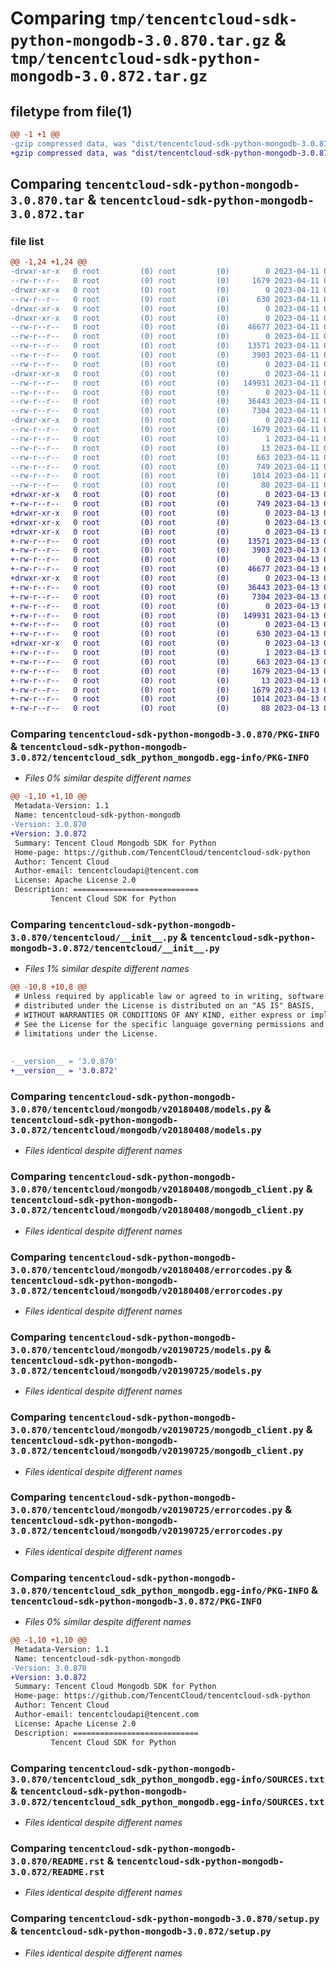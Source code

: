# Comparing `tmp/tencentcloud-sdk-python-mongodb-3.0.870.tar.gz` & `tmp/tencentcloud-sdk-python-mongodb-3.0.872.tar.gz`

## filetype from file(1)

```diff
@@ -1 +1 @@
-gzip compressed data, was "dist/tencentcloud-sdk-python-mongodb-3.0.870.tar", last modified: Tue Apr 11 03:43:11 2023, max compression
+gzip compressed data, was "dist/tencentcloud-sdk-python-mongodb-3.0.872.tar", last modified: Thu Apr 13 00:49:03 2023, max compression
```

## Comparing `tencentcloud-sdk-python-mongodb-3.0.870.tar` & `tencentcloud-sdk-python-mongodb-3.0.872.tar`

### file list

```diff
@@ -1,24 +1,24 @@
-drwxr-xr-x   0 root         (0) root         (0)        0 2023-04-11 03:43:11.000000 tencentcloud-sdk-python-mongodb-3.0.870/
--rw-r--r--   0 root         (0) root         (0)     1679 2023-04-11 03:43:11.000000 tencentcloud-sdk-python-mongodb-3.0.870/PKG-INFO
-drwxr-xr-x   0 root         (0) root         (0)        0 2023-04-11 03:43:11.000000 tencentcloud-sdk-python-mongodb-3.0.870/tencentcloud/
--rw-r--r--   0 root         (0) root         (0)      630 2023-04-11 03:43:11.000000 tencentcloud-sdk-python-mongodb-3.0.870/tencentcloud/__init__.py
-drwxr-xr-x   0 root         (0) root         (0)        0 2023-04-11 03:43:11.000000 tencentcloud-sdk-python-mongodb-3.0.870/tencentcloud/mongodb/
-drwxr-xr-x   0 root         (0) root         (0)        0 2023-04-11 03:43:11.000000 tencentcloud-sdk-python-mongodb-3.0.870/tencentcloud/mongodb/v20180408/
--rw-r--r--   0 root         (0) root         (0)    46677 2023-04-11 03:43:11.000000 tencentcloud-sdk-python-mongodb-3.0.870/tencentcloud/mongodb/v20180408/models.py
--rw-r--r--   0 root         (0) root         (0)        0 2023-04-11 03:43:11.000000 tencentcloud-sdk-python-mongodb-3.0.870/tencentcloud/mongodb/v20180408/__init__.py
--rw-r--r--   0 root         (0) root         (0)    13571 2023-04-11 03:43:11.000000 tencentcloud-sdk-python-mongodb-3.0.870/tencentcloud/mongodb/v20180408/mongodb_client.py
--rw-r--r--   0 root         (0) root         (0)     3903 2023-04-11 03:43:11.000000 tencentcloud-sdk-python-mongodb-3.0.870/tencentcloud/mongodb/v20180408/errorcodes.py
--rw-r--r--   0 root         (0) root         (0)        0 2023-04-11 03:43:11.000000 tencentcloud-sdk-python-mongodb-3.0.870/tencentcloud/mongodb/__init__.py
-drwxr-xr-x   0 root         (0) root         (0)        0 2023-04-11 03:43:11.000000 tencentcloud-sdk-python-mongodb-3.0.870/tencentcloud/mongodb/v20190725/
--rw-r--r--   0 root         (0) root         (0)   149931 2023-04-11 03:43:11.000000 tencentcloud-sdk-python-mongodb-3.0.870/tencentcloud/mongodb/v20190725/models.py
--rw-r--r--   0 root         (0) root         (0)        0 2023-04-11 03:43:11.000000 tencentcloud-sdk-python-mongodb-3.0.870/tencentcloud/mongodb/v20190725/__init__.py
--rw-r--r--   0 root         (0) root         (0)    36443 2023-04-11 03:43:11.000000 tencentcloud-sdk-python-mongodb-3.0.870/tencentcloud/mongodb/v20190725/mongodb_client.py
--rw-r--r--   0 root         (0) root         (0)     7304 2023-04-11 03:43:11.000000 tencentcloud-sdk-python-mongodb-3.0.870/tencentcloud/mongodb/v20190725/errorcodes.py
-drwxr-xr-x   0 root         (0) root         (0)        0 2023-04-11 03:43:11.000000 tencentcloud-sdk-python-mongodb-3.0.870/tencentcloud_sdk_python_mongodb.egg-info/
--rw-r--r--   0 root         (0) root         (0)     1679 2023-04-11 03:43:11.000000 tencentcloud-sdk-python-mongodb-3.0.870/tencentcloud_sdk_python_mongodb.egg-info/PKG-INFO
--rw-r--r--   0 root         (0) root         (0)        1 2023-04-11 03:43:11.000000 tencentcloud-sdk-python-mongodb-3.0.870/tencentcloud_sdk_python_mongodb.egg-info/dependency_links.txt
--rw-r--r--   0 root         (0) root         (0)       13 2023-04-11 03:43:11.000000 tencentcloud-sdk-python-mongodb-3.0.870/tencentcloud_sdk_python_mongodb.egg-info/top_level.txt
--rw-r--r--   0 root         (0) root         (0)      663 2023-04-11 03:43:11.000000 tencentcloud-sdk-python-mongodb-3.0.870/tencentcloud_sdk_python_mongodb.egg-info/SOURCES.txt
--rw-r--r--   0 root         (0) root         (0)      749 2023-04-11 03:43:11.000000 tencentcloud-sdk-python-mongodb-3.0.870/README.rst
--rw-r--r--   0 root         (0) root         (0)     1014 2023-04-11 03:43:11.000000 tencentcloud-sdk-python-mongodb-3.0.870/setup.py
--rw-r--r--   0 root         (0) root         (0)       88 2023-04-11 03:43:11.000000 tencentcloud-sdk-python-mongodb-3.0.870/setup.cfg
+drwxr-xr-x   0 root         (0) root         (0)        0 2023-04-13 00:49:03.000000 tencentcloud-sdk-python-mongodb-3.0.872/
+-rw-r--r--   0 root         (0) root         (0)      749 2023-04-13 00:49:03.000000 tencentcloud-sdk-python-mongodb-3.0.872/README.rst
+drwxr-xr-x   0 root         (0) root         (0)        0 2023-04-13 00:49:03.000000 tencentcloud-sdk-python-mongodb-3.0.872/tencentcloud/
+drwxr-xr-x   0 root         (0) root         (0)        0 2023-04-13 00:49:03.000000 tencentcloud-sdk-python-mongodb-3.0.872/tencentcloud/mongodb/
+drwxr-xr-x   0 root         (0) root         (0)        0 2023-04-13 00:49:03.000000 tencentcloud-sdk-python-mongodb-3.0.872/tencentcloud/mongodb/v20180408/
+-rw-r--r--   0 root         (0) root         (0)    13571 2023-04-13 00:49:03.000000 tencentcloud-sdk-python-mongodb-3.0.872/tencentcloud/mongodb/v20180408/mongodb_client.py
+-rw-r--r--   0 root         (0) root         (0)     3903 2023-04-13 00:49:03.000000 tencentcloud-sdk-python-mongodb-3.0.872/tencentcloud/mongodb/v20180408/errorcodes.py
+-rw-r--r--   0 root         (0) root         (0)        0 2023-04-13 00:49:03.000000 tencentcloud-sdk-python-mongodb-3.0.872/tencentcloud/mongodb/v20180408/__init__.py
+-rw-r--r--   0 root         (0) root         (0)    46677 2023-04-13 00:49:03.000000 tencentcloud-sdk-python-mongodb-3.0.872/tencentcloud/mongodb/v20180408/models.py
+drwxr-xr-x   0 root         (0) root         (0)        0 2023-04-13 00:49:03.000000 tencentcloud-sdk-python-mongodb-3.0.872/tencentcloud/mongodb/v20190725/
+-rw-r--r--   0 root         (0) root         (0)    36443 2023-04-13 00:49:03.000000 tencentcloud-sdk-python-mongodb-3.0.872/tencentcloud/mongodb/v20190725/mongodb_client.py
+-rw-r--r--   0 root         (0) root         (0)     7304 2023-04-13 00:49:03.000000 tencentcloud-sdk-python-mongodb-3.0.872/tencentcloud/mongodb/v20190725/errorcodes.py
+-rw-r--r--   0 root         (0) root         (0)        0 2023-04-13 00:49:03.000000 tencentcloud-sdk-python-mongodb-3.0.872/tencentcloud/mongodb/v20190725/__init__.py
+-rw-r--r--   0 root         (0) root         (0)   149931 2023-04-13 00:49:03.000000 tencentcloud-sdk-python-mongodb-3.0.872/tencentcloud/mongodb/v20190725/models.py
+-rw-r--r--   0 root         (0) root         (0)        0 2023-04-13 00:49:03.000000 tencentcloud-sdk-python-mongodb-3.0.872/tencentcloud/mongodb/__init__.py
+-rw-r--r--   0 root         (0) root         (0)      630 2023-04-13 00:49:03.000000 tencentcloud-sdk-python-mongodb-3.0.872/tencentcloud/__init__.py
+drwxr-xr-x   0 root         (0) root         (0)        0 2023-04-13 00:49:03.000000 tencentcloud-sdk-python-mongodb-3.0.872/tencentcloud_sdk_python_mongodb.egg-info/
+-rw-r--r--   0 root         (0) root         (0)        1 2023-04-13 00:49:03.000000 tencentcloud-sdk-python-mongodb-3.0.872/tencentcloud_sdk_python_mongodb.egg-info/dependency_links.txt
+-rw-r--r--   0 root         (0) root         (0)      663 2023-04-13 00:49:03.000000 tencentcloud-sdk-python-mongodb-3.0.872/tencentcloud_sdk_python_mongodb.egg-info/SOURCES.txt
+-rw-r--r--   0 root         (0) root         (0)     1679 2023-04-13 00:49:03.000000 tencentcloud-sdk-python-mongodb-3.0.872/tencentcloud_sdk_python_mongodb.egg-info/PKG-INFO
+-rw-r--r--   0 root         (0) root         (0)       13 2023-04-13 00:49:03.000000 tencentcloud-sdk-python-mongodb-3.0.872/tencentcloud_sdk_python_mongodb.egg-info/top_level.txt
+-rw-r--r--   0 root         (0) root         (0)     1679 2023-04-13 00:49:03.000000 tencentcloud-sdk-python-mongodb-3.0.872/PKG-INFO
+-rw-r--r--   0 root         (0) root         (0)     1014 2023-04-13 00:49:03.000000 tencentcloud-sdk-python-mongodb-3.0.872/setup.py
+-rw-r--r--   0 root         (0) root         (0)       88 2023-04-13 00:49:03.000000 tencentcloud-sdk-python-mongodb-3.0.872/setup.cfg
```

### Comparing `tencentcloud-sdk-python-mongodb-3.0.870/PKG-INFO` & `tencentcloud-sdk-python-mongodb-3.0.872/tencentcloud_sdk_python_mongodb.egg-info/PKG-INFO`

 * *Files 0% similar despite different names*

```diff
@@ -1,10 +1,10 @@
 Metadata-Version: 1.1
 Name: tencentcloud-sdk-python-mongodb
-Version: 3.0.870
+Version: 3.0.872
 Summary: Tencent Cloud Mongodb SDK for Python
 Home-page: https://github.com/TencentCloud/tencentcloud-sdk-python
 Author: Tencent Cloud
 Author-email: tencentcloudapi@tencent.com
 License: Apache License 2.0
 Description: ============================
         Tencent Cloud SDK for Python
```

### Comparing `tencentcloud-sdk-python-mongodb-3.0.870/tencentcloud/__init__.py` & `tencentcloud-sdk-python-mongodb-3.0.872/tencentcloud/__init__.py`

 * *Files 1% similar despite different names*

```diff
@@ -10,8 +10,8 @@
 # Unless required by applicable law or agreed to in writing, software
 # distributed under the License is distributed on an "AS IS" BASIS,
 # WITHOUT WARRANTIES OR CONDITIONS OF ANY KIND, either express or implied.
 # See the License for the specific language governing permissions and
 # limitations under the License.
 
 
-__version__ = '3.0.870'
+__version__ = '3.0.872'
```

### Comparing `tencentcloud-sdk-python-mongodb-3.0.870/tencentcloud/mongodb/v20180408/models.py` & `tencentcloud-sdk-python-mongodb-3.0.872/tencentcloud/mongodb/v20180408/models.py`

 * *Files identical despite different names*

### Comparing `tencentcloud-sdk-python-mongodb-3.0.870/tencentcloud/mongodb/v20180408/mongodb_client.py` & `tencentcloud-sdk-python-mongodb-3.0.872/tencentcloud/mongodb/v20180408/mongodb_client.py`

 * *Files identical despite different names*

### Comparing `tencentcloud-sdk-python-mongodb-3.0.870/tencentcloud/mongodb/v20180408/errorcodes.py` & `tencentcloud-sdk-python-mongodb-3.0.872/tencentcloud/mongodb/v20180408/errorcodes.py`

 * *Files identical despite different names*

### Comparing `tencentcloud-sdk-python-mongodb-3.0.870/tencentcloud/mongodb/v20190725/models.py` & `tencentcloud-sdk-python-mongodb-3.0.872/tencentcloud/mongodb/v20190725/models.py`

 * *Files identical despite different names*

### Comparing `tencentcloud-sdk-python-mongodb-3.0.870/tencentcloud/mongodb/v20190725/mongodb_client.py` & `tencentcloud-sdk-python-mongodb-3.0.872/tencentcloud/mongodb/v20190725/mongodb_client.py`

 * *Files identical despite different names*

### Comparing `tencentcloud-sdk-python-mongodb-3.0.870/tencentcloud/mongodb/v20190725/errorcodes.py` & `tencentcloud-sdk-python-mongodb-3.0.872/tencentcloud/mongodb/v20190725/errorcodes.py`

 * *Files identical despite different names*

### Comparing `tencentcloud-sdk-python-mongodb-3.0.870/tencentcloud_sdk_python_mongodb.egg-info/PKG-INFO` & `tencentcloud-sdk-python-mongodb-3.0.872/PKG-INFO`

 * *Files 0% similar despite different names*

```diff
@@ -1,10 +1,10 @@
 Metadata-Version: 1.1
 Name: tencentcloud-sdk-python-mongodb
-Version: 3.0.870
+Version: 3.0.872
 Summary: Tencent Cloud Mongodb SDK for Python
 Home-page: https://github.com/TencentCloud/tencentcloud-sdk-python
 Author: Tencent Cloud
 Author-email: tencentcloudapi@tencent.com
 License: Apache License 2.0
 Description: ============================
         Tencent Cloud SDK for Python
```

### Comparing `tencentcloud-sdk-python-mongodb-3.0.870/tencentcloud_sdk_python_mongodb.egg-info/SOURCES.txt` & `tencentcloud-sdk-python-mongodb-3.0.872/tencentcloud_sdk_python_mongodb.egg-info/SOURCES.txt`

 * *Files identical despite different names*

### Comparing `tencentcloud-sdk-python-mongodb-3.0.870/README.rst` & `tencentcloud-sdk-python-mongodb-3.0.872/README.rst`

 * *Files identical despite different names*

### Comparing `tencentcloud-sdk-python-mongodb-3.0.870/setup.py` & `tencentcloud-sdk-python-mongodb-3.0.872/setup.py`

 * *Files identical despite different names*

